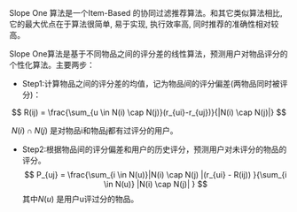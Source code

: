 Slope One 算法是一个Item-Based 的协同过滤推荐算法。和其它类似算法相比, 它的最大优点在于算法很简单, 易于实现, 执行效率高, 同时推荐的准确性相对较高。

Slope One算法是基于不同物品之间的评分差的线性算法，预测用户对物品评分的个性化算法。主要两步： 

- Step1:计算物品之间的评分差的均值，记为物品间的评分偏差(两物品同时被评分)：

$$
R(ij) = \frac{\sum_{u \in N(i) \cap N(j)}(r_{ui}-r_{uj})}{|N(i) \cap N(j)|}
$$

​	$N(i) \cap N(j)$ 是对物品i和物品j都有过评分的用户。

- Step2:根据物品间的评分偏差和用户的历史评分，预测用户对未评分的物品的评分。 
  $$
  P_{uj} = \frac{\sum_{i \in N(u)}|N(i) \cap N(j) |(r_{ui} - R(ij)) }{\sum_{i \in N(u)} |N(i) \cap N(j)| }
  $$
  其中$N(u)$ 是用户u评过分的物品。

